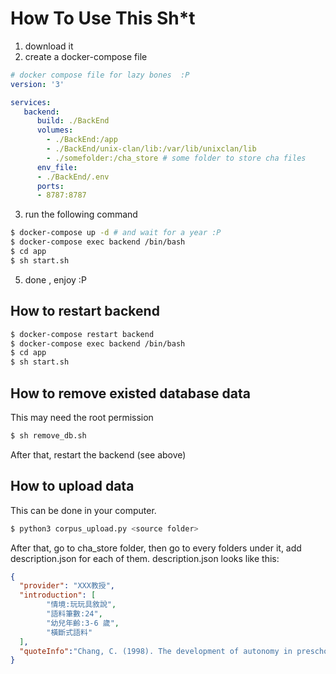 # How To Use This Sh*t
1. download it
2. create a docker-compose file
```yaml
# docker compose file for lazy bones  :P
version: '3'

services:
   backend:
      build: ./BackEnd
      volumes:
        - ./BackEnd:/app
        - ./BackEnd/unix-clan/lib:/var/lib/unixclan/lib
        - ./somefolder:/cha_store # some folder to store cha files
      env_file:
      - ./BackEnd/.env
      ports:
      - 8787:8787

```
3. run the following command
```bash
$ docker-compose up -d # and wait for a year :P
$ docker-compose exec backend /bin/bash
$ cd app
$ sh start.sh
```
5. done , enjoy :P

## How to restart backend
```bash
$ docker-compose restart backend
$ docker-compose exec backend /bin/bash
$ cd app
$ sh start.sh
```

## How to remove existed database data
This may need the root permission
```bash
$ sh remove_db.sh
```
After that, restart the backend (see above)

## How to upload data
This can be done in your computer.
```bash
$ python3 corpus_upload.py <source folder>
```

After that, go to cha_store folder, then go to every folders under it, add description.json for each of them.
description.json looks like this:
```json
{
  "provider": "XXX教授",
  "introduction": [
        "情境:玩玩具敘說",
        "語料筆數:24",
        "幼兒年齡:3-6 歲",
        "橫斷式語料"
  ],
  "quoteInfo":"Chang, C. (1998). The development of autonomy in preschool Mandarin\nChinese-speaking children’s play narratives. Narrative Inquiry, 8(1), 77-111."
}
```
